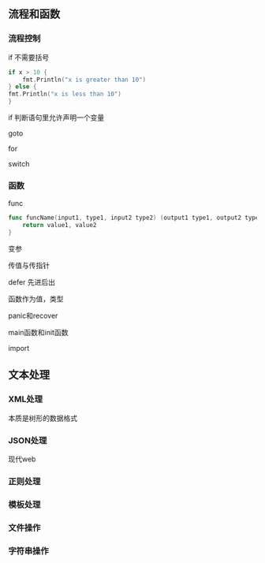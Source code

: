 ## 流程和函数

### 流程控制

if 不需要括号

```go
if x > 10 {
	fmt.Println("x is greater than 10")
} else {
fmt.Println("x is less than 10")
}
```

if 判断语句里允许声明一个变量

goto

for

switch

### 函数

func

```go
func funcName(input1, type1, input2 type2) (output1 type1, output2 type2) {
	return value1, value2
}
```

变参

传值与传指针

defer 先进后出

函数作为值，类型

panic和recover

main函数和init函数

import

## 

## 文本处理

### XML处理

本质是树形的数据格式

### JSON处理

现代web

### 正则处理

### 模板处理

### 文件操作

### 字符串操作



